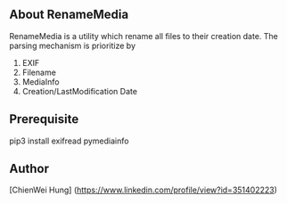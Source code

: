 ## About RenameMedia

RenameMedia is a utility which rename all files to their creation date.
The parsing mechanism is prioritize by
1. EXIF
2. Filename
3. MediaInfo
4. Creation/LastModification Date



## Prerequisite
pip3 install exifread pymediainfo



## Author
[ChienWei Hung] (https://www.linkedin.com/profile/view?id=351402223)
